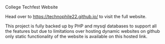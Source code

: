 

College Techfest Website

Head over to https://technophile22.github.io/ to visit the full website.


This project is fully backed up by PHP and mysql databases to support all the features but due to limitations over hosting dynamic websites on github only static functionality of the website is available on this hosted link.
